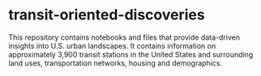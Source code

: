 # transit-oriented-discoveries
This repository contains notebooks and files that provide data-driven insights into U.S. urban landscapes. It contains information on approximately 3,900 transit stations in the United States and surrounding land uses, transportation networks, housing and demographics.
